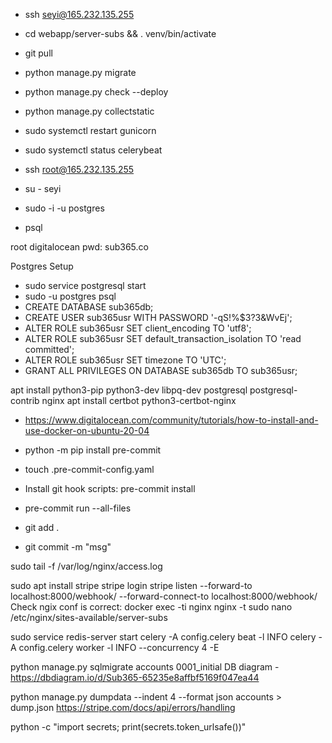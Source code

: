 - ssh seyi@165.232.135.255
- cd webapp/server-subs && . venv/bin/activate
- git pull
- python manage.py migrate
- python manage.py check --deploy
- python manage.py collectstatic
- sudo systemctl restart gunicorn

- sudo systemctl status celerybeat

- ssh root@165.232.135.255
- su - seyi
- sudo -i -u postgres
- psql

root digitalocean pwd: sub365.co

Postgres Setup
- sudo service postgresql start
- sudo -u postgres psql
- CREATE DATABASE sub365db;
- CREATE USER sub365usr WITH PASSWORD '-qS!%$3?3&WvEj';
- ALTER ROLE sub365usr SET client_encoding TO 'utf8';
- ALTER ROLE sub365usr SET default_transaction_isolation TO 'read committed';
- ALTER ROLE sub365usr SET timezone TO 'UTC';
- GRANT ALL PRIVILEGES ON DATABASE sub365db TO sub365usr;

apt install python3-pip python3-dev libpq-dev postgresql postgresql-contrib nginx
apt install certbot python3-certbot-nginx

- https://www.digitalocean.com/community/tutorials/how-to-install-and-use-docker-on-ubuntu-20-04

- python -m pip install pre-commit
- touch .pre-commit-config.yaml
- Install git hook scripts: pre-commit install
- pre-commit run --all-files
- git add .
- git commit -m "msg"

sudo tail -f /var/log/nginx/access.log

sudo apt install stripe
stripe login
stripe listen --forward-to localhost:8000/webhook/ --forward-connect-to localhost:8000/webhook/
Check ngix conf is correct:  docker exec -ti nginx nginx -t
sudo nano /etc/nginx/sites-available/server-subs

sudo service redis-server start
celery -A config.celery beat -l INFO
celery -A config.celery worker -l INFO --concurrency 4 -E

python manage.py sqlmigrate accounts 0001_initial
DB diagram - https://dbdiagram.io/d/Sub365-65235e8affbf5169f047ea44

python manage.py dumpdata --indent 4 --format json accounts > dump.json
https://stripe.com/docs/api/errors/handling

python -c "import secrets; print(secrets.token_urlsafe())"
